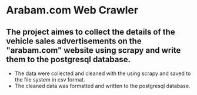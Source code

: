# Arabam.com Web Crawler
## The project aimes to collect the details of the vehicle sales advertisements on the "arabam.com" website using scrapy and write them to the postgresql database.
* The data were collected and cleaned with the using scrapy and saved to the file system in csv format.
* The cleaned data was formatted and written to the postgresql database.
